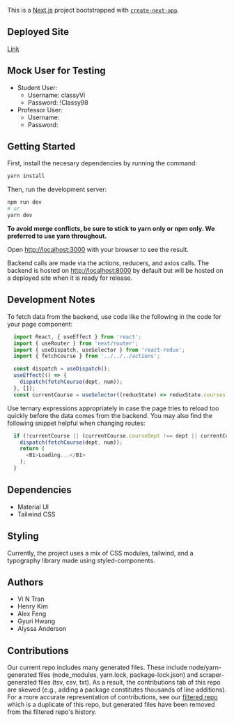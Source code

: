 This is a [Next.js](https://nextjs.org/) project bootstrapped with [`create-next-app`](https://github.com/vercel/next.js/tree/canary/packages/create-next-app).

## Deployed Site
[Link](https://main--prismatic-cranachan-beebdd.netlify.app/)

## Mock User for Testing
* Student User: 
  * Username: classyVi
  * Password: !Classy98
* Professor User:
  * Username: 
  * Password: 

## Getting Started

First, install the necesary dependencies by running the command:

```bash
yarn install
```


Then, run the development server:

```bash
npm run dev
# or
yarn dev
```
**To avoid merge conflicts, be sure to stick to yarn only or npm only. We preferred to use yarn throughout.**

Open [http://localhost:3000](http://localhost:3000) with your browser to see the result.

Backend calls are made via the actions, reducers, and axios calls. The backend is hosted on [http://localhost:8000](http://localhost:8000) by default but will be hosted on a deployed site when it is ready for release.


## Development Notes
To fetch data from the backend, use code like the following in the code for your page component:

```Javascript
  import React, { useEffect } from 'react';
  import { useRouter } from 'next/router';
  import { useDispatch, useSelector } from 'react-redux';
  import { fetchCourse } from '../../../actions';

  const dispatch = useDispatch();
  useEffect(() => {
    dispatch(fetchCourse(dept, num));
  }, []);
  const currentCourse = useSelector((reduxState) => reduxState.courses.current);
```

Use ternary expressions appropriately in case the page tries to reload too quickly before the data comes from the backend. 
You may also find the following snippet helpful when changing routes:
```Javascript
  if (!currentCourse || (currentCourse.courseDept !== dept || currentCourse.courseNum !== num)) {
    dispatch(fetchCourse(dept, num));
    return (
      <B1>Loading...</B1>
    );
  }
```

## Dependencies
* Material UI
* Tailwind CSS

## Styling
Currently, the project uses a mix of CSS modules, tailwind, and a typography library made using styled-components.

## Authors
* Vi N Tran
* Henry Kim
* Alex Feng
* Gyuri Hwang
* Alyssa Anderson

## Contributions
Our current repo includes many generated files. These include node/yarn-generated files (node_modules, yarn.lock, package-lock.json) and scraper-generated files (tsv, csv, txt). As a result, the contributions tab of this repo are skewed (e.g., adding a package constitutes thousands of line additions). For a more accurate representation of contributions, see our [filtered repo](https://github.com/alxfngg/filtered-classyfe/graphs/contributors?from=2022-10-16&to=2023-03-11&type=a) which is a duplicate of this repo, but generated files have been removed from the filtered repo's history.
